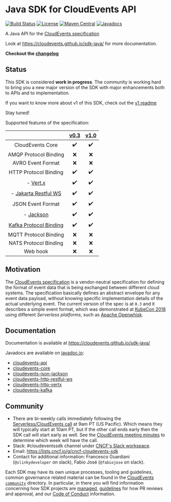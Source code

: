 # Java SDK for CloudEvents API

[![Build Status](https://travis-ci.org/cloudevents/sdk-java.png)](https://travis-ci.org/cloudevents/sdk-java)
[![License](https://img.shields.io/:license-Apache2-blue.svg)](http://www.apache.org/licenses/LICENSE-2.0)
[![Maven Central](https://maven-badges.herokuapp.com/maven-central/io.cloudevents/cloudevents-parent/badge.svg)](https://maven-badges.herokuapp.com/maven-central/io.cloudevents/cloudevents-parent)
[![Javadocs](http://www.javadoc.io/badge/io.cloudevents/cloudevents-core.svg?color=green)](http://www.javadoc.io/doc/io.cloudevents/cloudevents-core)

A Java API for the [CloudEvents specification](https://github.com/cloudevents/spec)

Look at https://cloudevents.github.io/sdk-java/ for more documentation.

__Checkout the [changelog](./CHANGELOG.md)__

## Status

This SDK is considered **work in progress**. The community is working hard to bring you a new major version of the SDK with major enhancements both to APIs and to implementation.

If you want to know more about v1 of this SDK, check out the [v1 readme](https://github.com/cloudevents/sdk-java/tree/1.x)

Stay tuned!

Supported features of the specification:

|                               |  [v0.3](https://github.com/cloudevents/spec/tree/v0.3) | [v1.0](https://github.com/cloudevents/spec/tree/v1.0) |
| :---------------------------: | :----------------------------------------------------------------------------: | :---------------------------------------------------------------------------------: |
| CloudEvents Core              | :heavy_check_mark: | :heavy_check_mark: |
| AMQP Protocol Binding         | :x: | :x:  |
| AVRO Event Format             | :x: | :x: |
| HTTP Protocol Binding         | :heavy_check_mark: | :heavy_check_mark: |
| - [Vert.x](http/vertx)        | :heavy_check_mark: | :heavy_check_mark: |
| - [Jakarta Restful WS](http/restful-ws) | :heavy_check_mark: | :heavy_check_mark: |
| JSON Event Format             | :heavy_check_mark: | :heavy_check_mark: |
| - [Jackson](formats/json-jackson) | :heavy_check_mark: | :heavy_check_mark: |
| [Kafka Protocol Binding](kafka)        | :heavy_check_mark: | :heavy_check_mark: |
| MQTT Protocol Binding         | :x: | :x: |
| NATS Protocol Binding         | :x: | :x: |
| Web hook                      | :x: | :x: |

## Motivation

The [CloudEvents specification](https://github.com/cloudevents/spec) is a vendor-neutral specification for defining the format of event data that is being exchanged between different cloud systems. The specification basically defines an abstract envelope for any event data payload, without knowing specific implementation details of the actual underlying event. The current version of the spec is at `0.3` and it describes a simple event format, which was demonstrated at [KubeCon 2018](https://youtu.be/TZPPjAv12KU) using different _Serverless platforms_, such as [Apache Openwhisk](https://github.com/apache/incubator-openwhisk).

## Documentation

Documentation is available at https://cloudevents.github.io/sdk-java/

Javadocs are available on [javadoc.io](https://www.javadoc.io):

* [cloudevents-api](https://www.javadoc.io/doc/io.cloudevents/cloudevents-api)
* [cloudevents-core](https://www.javadoc.io/doc/io.cloudevents/cloudevents-core)
* [cloudevents-json-jackson](https://www.javadoc.io/doc/io.cloudevents/cloudevents-json-jackson)
* [cloudevents-http-restful-ws](https://www.javadoc.io/doc/io.cloudevents/cloudevents-http-restful-ws)
* [cloudevents-http-vertx](https://www.javadoc.io/doc/io.cloudevents/cloudevents-http-vertx)
* [cloudevents-kafka](https://www.javadoc.io/doc/io.cloudevents/cloudevents-kafka)

## Community

- There are bi-weekly calls immediately following the [Serverless/CloudEvents
  call](https://github.com/cloudevents/spec#meeting-time) at
  9am PT (US Pacific). Which means they will typically start at 10am PT, but
  if the other call ends early then the SDK call will start early as well.
  See the [CloudEvents meeting minutes](https://docs.google.com/document/d/1OVF68rpuPK5shIHILK9JOqlZBbfe91RNzQ7u_P7YCDE/edit#)
  to determine which week will have the call.
- Slack: #cloudeventssdk channel under
  [CNCF's Slack workspace](https://slack.cncf.io/).
- Email: https://lists.cncf.io/g/cncf-cloudevents-sdk
- Contact for additional information: Francesco Guardiani (`@slinkydeveloper` on slack), Fabio José (`@fabiojose` on slack).

Each SDK may have its own unique processes, tooling and guidelines, common
governance related material can be found in the
[CloudEvents `community`](https://github.com/cloudevents/spec/tree/master/community)
directory. In particular, in there you will find information concerning
how SDK projects are
[managed](https://github.com/cloudevents/spec/blob/master/community/SDK-GOVERNANCE.md),
[guidelines](https://github.com/cloudevents/spec/blob/master/community/SDK-maintainer-guidelines.md)
for how PR reviews and approval, and our
[Code of Conduct](https://github.com/cloudevents/spec/blob/master/community/GOVERNANCE.md#additional-information)
information.
